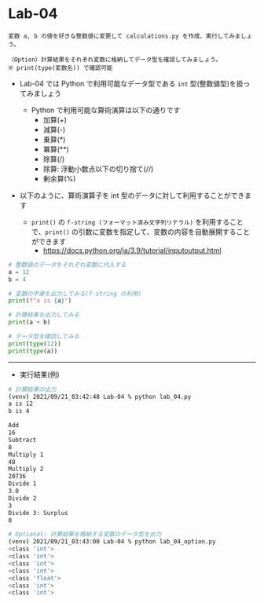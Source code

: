 # Lab-04

```text
変数 a, b の値を好きな整数値に変更して calculations.py を作成、実行してみましょう。

（Option）計算結果をそれぞれ変数に格納してデータ型を確認してみましょう。
※ print(type(変数名)) で確認可能
```

- Lab-04 では Python で利用可能なデータ型である `int` 型(整数値型)を扱ってみましょう
  - Python で利用可能な算術演算は以下の通りです
    - 加算(+)
    - 減算(-)
    - 乗算(*)
    - 冪算(**)
    - 除算(/)
    - 除算: 浮動小数点以下の切り捨て(//)
    - 剰余算(%)

- 以下のように、算術演算子を int 型のデータに対して利用することができます
  - `print()` の `f-string (フォーマット済み文字列リテラル)` を利用することで、`print()` の引数に変数を指定して、変数の内容を自動展開することができます
    - <https://docs.python.org/ja/3.9/tutorial/inputoutput.html>

```python
# 整数値のデータをそれぞれ変数に代入する
a = 12
b = 4

# 変数の中身を出力してみる(f-string の利用)
print(f"a is {a}")

# 計算結果を出力してみる
print(a + b)

# データ型を確認してみる
print(type(12))
print(type(a))
```

***

- 実行結果(例)

```bash
# 計算結果の出力
(venv) 2021/09/21_03:42:48 Lab-04 % python lab_04.py 
a is 12
b is 4

Add
16
Subtract
8
Multiply 1
48
Multiply 2
20736
Divide 1
3.0
Divide 2
3
Divide 3: Surplus
0

# Optional: 計算結果を格納する変数のデータ型を出力
(venv) 2021/09/21_03:43:00 Lab-04 % python lab_04_option.py 
<class 'int'>
<class 'int'>
<class 'int'>
<class 'int'>
<class 'float'>
<class 'int'>
<class 'int'>
```
